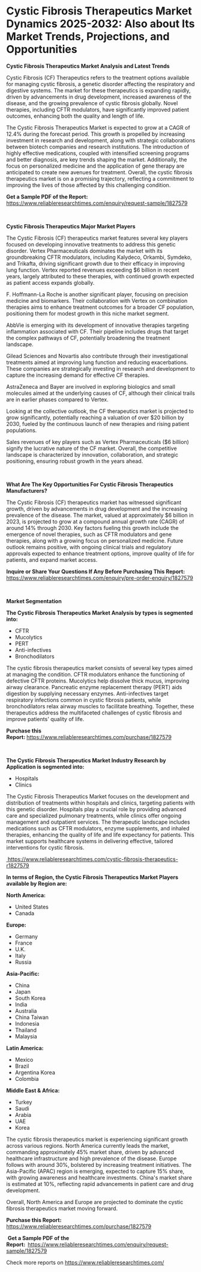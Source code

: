 <p><h1>Cystic Fibrosis Therapeutics Market Dynamics 2025-2032: Also about Its Market Trends, Projections, and Opportunities</h1></p><p><strong>Cystic Fibrosis Therapeutics Market Analysis and Latest Trends</strong></p>
<p><p>Cystic Fibrosis (CF) Therapeutics refers to the treatment options available for managing cystic fibrosis, a genetic disorder affecting the respiratory and digestive systems. The market for these therapeutics is expanding rapidly, driven by advancements in drug development, increased awareness of the disease, and the growing prevalence of cystic fibrosis globally. Novel therapies, including CFTR modulators, have significantly improved patient outcomes, enhancing both the quality and length of life. </p><p>The Cystic Fibrosis Therapeutics Market is expected to grow at a CAGR of 12.4% during the forecast period. This growth is propelled by increasing investment in research and development, along with strategic collaborations between biotech companies and research institutions. The introduction of highly effective medications, coupled with intensified screening programs and better diagnosis, are key trends shaping the market. Additionally, the focus on personalized medicine and the application of gene therapy are anticipated to create new avenues for treatment. Overall, the cystic fibrosis therapeutics market is on a promising trajectory, reflecting a commitment to improving the lives of those affected by this challenging condition.</p></p>
<p><strong>Get a Sample PDF of the Report:&nbsp;</strong> <a href="https://www.reliableresearchtimes.com/enquiry/request-sample/1827579?utm_campaign=2209&utm_medium=2&utm_source=Github&utm_content=ia&utm_term=03032025&utm_id=cystic-fibrosis-therapeutics">https://www.reliableresearchtimes.com/enquiry/request-sample/1827579</a></p>
<p>&nbsp;</p>
<p><strong>Cystic Fibrosis Therapeutics Major Market Players</strong></p>
<p><p>The Cystic Fibrosis (CF) therapeutics market features several key players focused on developing innovative treatments to address this genetic disorder. Vertex Pharmaceuticals dominates the market with its groundbreaking CFTR modulators, including Kalydeco, Orkambi, Symdeko, and Trikafta, driving significant growth due to their efficacy in improving lung function. Vertex reported revenues exceeding $6 billion in recent years, largely attributed to these therapies, with continued growth expected as patient access expands globally.</p><p>F. Hoffmann-La Roche is another significant player, focusing on precision medicine and biomarkers. Their collaboration with Vertex on combination therapies aims to enhance treatment outcomes for a broader CF population, positioning them for modest growth in this niche market segment.</p><p>AbbVie is emerging with its development of innovative therapies targeting inflammation associated with CF. Their pipeline includes drugs that target the complex pathways of CF, potentially broadening the treatment landscape.</p><p>Gilead Sciences and Novartis also contribute through their investigational treatments aimed at improving lung function and reducing exacerbations. These companies are strategically investing in research and development to capture the increasing demand for effective CF therapies.</p><p>AstraZeneca and Bayer are involved in exploring biologics and small molecules aimed at the underlying causes of CF, although their clinical trails are in earlier phases compared to Vertex.</p><p>Looking at the collective outlook, the CF therapeutics market is projected to grow significantly, potentially reaching a valuation of over $20 billion by 2030, fueled by the continuous launch of new therapies and rising patient populations.</p><p>Sales revenues of key players such as Vertex Pharmaceuticals ($6 billion) signify the lucrative nature of the CF market. Overall, the competitive landscape is characterized by innovation, collaboration, and strategic positioning, ensuring robust growth in the years ahead.</p></p>
<p>&nbsp;</p>
<p><strong>What Are The Key Opportunities For Cystic Fibrosis Therapeutics Manufacturers?</strong></p>
<p><p>The Cystic Fibrosis (CF) therapeutics market has witnessed significant growth, driven by advancements in drug development and the increasing prevalence of the disease. The market, valued at approximately $6 billion in 2023, is projected to grow at a compound annual growth rate (CAGR) of around 14% through 2030. Key factors fueling this growth include the emergence of novel therapies, such as CFTR modulators and gene therapies, along with a growing focus on personalized medicine. Future outlook remains positive, with ongoing clinical trials and regulatory approvals expected to enhance treatment options, improve quality of life for patients, and expand market access.</p></p>
<p><strong>Inquire or Share Your Questions If Any Before Purchasing This Report:</strong> <a href="https://www.reliableresearchtimes.com/enquiry/pre-order-enquiry/1827579?utm_campaign=2209&utm_medium=2&utm_source=Github&utm_content=ia&utm_term=03032025&utm_id=cystic-fibrosis-therapeutics">https://www.reliableresearchtimes.com/enquiry/pre-order-enquiry/1827579</a></p>
<p>&nbsp;</p>
<p><strong>Market Segmentation</strong></p>
<p><strong>The Cystic Fibrosis Therapeutics Market Analysis by types is segmented into:</strong></p>
<p><ul><li>CFTR</li><li>Mucolytics</li><li>PERT</li><li>Anti-infectives</li><li>Bronchodilators</li></ul></p>
<p><p>The cystic fibrosis therapeutics market consists of several key types aimed at managing the condition. CFTR modulators enhance the functioning of defective CFTR proteins. Mucolytics help dissolve thick mucus, improving airway clearance. Pancreatic enzyme replacement therapy (PERT) aids digestion by supplying necessary enzymes. Anti-infectives target respiratory infections common in cystic fibrosis patients, while bronchodilators relax airway muscles to facilitate breathing. Together, these therapeutics address the multifaceted challenges of cystic fibrosis and improve patients' quality of life.</p></p>
<p><strong>Purchase this Report:&nbsp;</strong><a href="https://www.reliableresearchtimes.com/purchase/1827579?utm_campaign=2209&utm_medium=2&utm_source=Github&utm_content=ia&utm_term=03032025&utm_id=cystic-fibrosis-therapeutics">https://www.reliableresearchtimes.com/purchase/1827579</a></p>
<p>&nbsp;</p>
<p><strong>The Cystic Fibrosis Therapeutics Market Industry Research by Application is segmented into:</strong></p>
<p><ul><li>Hospitals</li><li>Clinics</li></ul></p>
<p><p>The Cystic Fibrosis Therapeutics Market focuses on the development and distribution of treatments within hospitals and clinics, targeting patients with this genetic disorder. Hospitals play a crucial role by providing advanced care and specialized pulmonary treatments, while clinics offer ongoing management and outpatient services. The therapeutic landscape includes medications such as CFTR modulators, enzyme supplements, and inhaled therapies, enhancing the quality of life and life expectancy for patients. This market supports healthcare systems in delivering effective, tailored interventions for cystic fibrosis.</p></p>
<p><a href="https://www.reliableresearchtimes.com/cystic-fibrosis-therapeutics-r1827579?utm_campaign=2209&utm_medium=2&utm_source=Github&utm_content=ia&utm_term=03032025&utm_id=cystic-fibrosis-therapeutics">&nbsp;https://www.reliableresearchtimes.com/cystic-fibrosis-therapeutics-r1827579</a></p>
<p><strong>In terms of Region, the Cystic Fibrosis Therapeutics Market Players available by Region are:</strong></p>
<p>
    <p> <strong> North America: </strong>
        <ul>
            <li>United States</li>
            <li>Canada</li>
        </ul>
        </p> 
    <p> <strong> Europe: </strong>
        <ul>
            <li>Germany</li>
            <li>France</li>
            <li>U.K.</li>
            <li>Italy</li>
            <li>Russia</li>
        </ul>
        </p> 
    <p> <strong> Asia-Pacific: </strong>
        <ul>
            <li>China</li>
            <li>Japan</li>
            <li>South Korea</li>
            <li>India</li>
            <li>Australia</li>
            <li>China Taiwan</li>
            <li>Indonesia</li>
            <li>Thailand</li>
            <li>Malaysia</li>
        </ul>
        </p> 
    <p> <strong> Latin America: </strong>
        <ul>
            <li>Mexico</li>
            <li>Brazil</li>
            <li>Argentina Korea</li>
            <li>Colombia</li>
        </ul>
        </p> 
    <p> <strong> Middle East & Africa: </strong>
        <ul>
            <li>Turkey</li>
            <li>Saudi</li>
            <li>Arabia</li>
            <li>UAE</li>
            <li>Korea</li>
        </ul>
    </p>
    </p>
<p><p>The cystic fibrosis therapeutics market is experiencing significant growth across various regions. North America currently leads the market, commanding approximately 45% market share, driven by advanced healthcare infrastructure and high prevalence of the disease. Europe follows with around 30%, bolstered by increasing treatment initiatives. The Asia-Pacific (APAC) region is emerging, expected to capture 15% share, with growing awareness and healthcare investments. China's market share is estimated at 10%, reflecting rapid advancements in patient care and drug development. </p><p>Overall, North America and Europe are projected to dominate the cystic fibrosis therapeutics market moving forward.</p></p>
<p><strong>Purchase this Report: </strong><a href="https://www.reliableresearchtimes.com/purchase/1827579?utm_campaign=2209&utm_medium=2&utm_source=Github&utm_content=ia&utm_term=03032025&utm_id=cystic-fibrosis-therapeutics">https://www.reliableresearchtimes.com/purchase/1827579</a></p>
<p>&nbsp;<strong>Get a Sample PDF of the Report:&nbsp;&nbsp;</strong><a href="https://www.reliableresearchtimes.com/enquiry/request-sample/1827579?utm_campaign=2209&utm_medium=2&utm_source=Github&utm_content=ia&utm_term=03032025&utm_id=cystic-fibrosis-therapeutics">https://www.reliableresearchtimes.com/enquiry/request-sample/1827579</a></p>
<p><strong></strong></p>
<p>Check more reports on <a href="https://www.reliableresearchtimes.com/?utm_campaign=2209&utm_medium=2&utm_source=Github&utm_content=ia&utm_term=03032025&utm_id=cystic-fibrosis-therapeutics">https://www.reliableresearchtimes.com/</a></p>